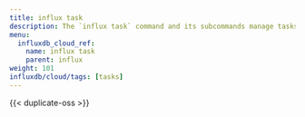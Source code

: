 ```yaml
---
title: influx task
description: The `influx task` command and its subcommands manage tasks in InfluxDB.
menu:
  influxdb_cloud_ref:
    name: influx task
    parent: influx
weight: 101
influxdb/cloud/tags: [tasks]
---
```


{{< duplicate-oss >}}

